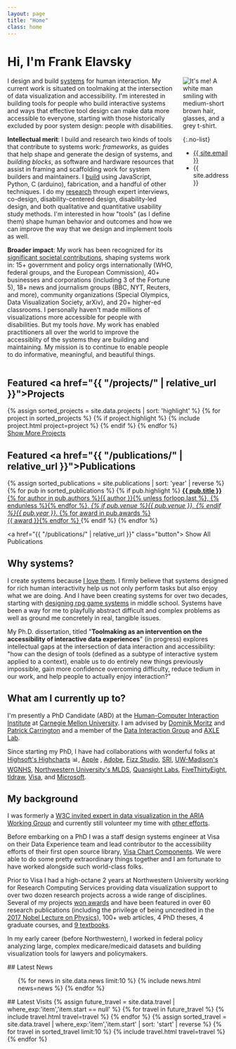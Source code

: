 ```yaml
---
layout: page
title: "Home"
class: home
---
```


# Hi, I'm Frank Elavsky

<div class="columns" markdown="1">

<div class="intro" markdown="1">
I design and build <a href="https://www.frank.computer/projects/">systems</a> for human interaction. My current work is situated on toolmaking at the intersection of data visualization and accessibility. I'm interested in building tools for people who build interactive systems and ways that effective tool design can make data more accessible to everyone, starting with those historically excluded by poor system design: people with disabilities.

<b>Intellectual merit</b>: I build and research two kinds of tools that contribute to systems work: <i>frameworks</i>, as guides that help shape and generate the design of systems, and <i>building blocks</i>, as software and hardware resources that assist in framing and scaffolding work for system builders and maintainers. I <a href="https://www.frank.computer/projects/">build</a> using JavaScript, Python, C (arduino), fabrication, and a handful of other techniques. I do my <a href="https://www.frank.computer/papers/">research</a> through expert interviews, co-design, disability-centered design, disability-led design, and both qualitative and quantitative usability study methods. I'm interested in how "tools" (as I define them) shape human behavior and outcomes and how we can improve the way that we design and implement tools as well.

<b>Broader impact</b>: My work has been recognized for its <a href="https://hcii.cmu.edu/hcii-impacts/chartability">significant societal contributions</a>, shaping systems work in: 15+ government and policy orgs internationally (WHO, federal groups, and the European Commission), 40+ businesses and corporations (including 3 of the Fortune 5), 18+ news and journalism groups (BBC, NYT, Reuters, and more), community organizations (Special Olympics, Data Visualization Society, arXiv), and 20+ higher-ed classrooms. I personally haven't made millions of visualizations more accessible for people with disabilities. But my tools <i>have</i>. My work has enabled practitioners all over the world to improve the accessiblity of the systems <a>they</a> are building and maintaining. My mission is to continue to enable people to do informative, meaningful, and beautiful things.

</div>

<div class="me" markdown="1">
<picture>
  <source srcset='/images/frank.jpg' type='image/jpg' />
  <img
    src='/images/frank.jpg'
    alt="It's me! A white man smiling with medium-short brown hair, glasses, and a grey t-shirt.">
</picture>

{:.no-list}
* <a href="mailto:{{ site.email }}">{{ site.email }}</a>
* {{ site.address }}
</div>

</div>

## Featured <a href="{{ "/projects/" | relative_url }}">Projects</a>

<div class="featured-projects">
  {% assign sorted_projects = site.data.projects | sort: 'highlight' %}
  {% for project in sorted_projects %}
    {% if project.highlight %}
      {% include project.html project=project %}
    {% endif %}
  {% endfor %}
</div>
<a href="{{ "/projects/" | relative_url }}" class="button">
  <i class="fas fa-chevron-circle-right"></i>
  Show More Projects
</a>

## Featured <a href="{{ "/publications/" | relative_url }}">Publications</a>

<div class="featured-publications">
  {% assign sorted_publications = site.publications | sort: 'year' | reverse %}
  {% for pub in sorted_publications %}
    {% if pub.highlight %}
      <a href="{{ pub.html }}" class="publication">
        <strong>{{ pub.title }}</strong>
        <span class="authors">{% for author in pub.authors %}{{ author }}{% unless forloop.last %}, {% endunless %}{% endfor %}</span>.
        <i>{% if pub.venue %}{{ pub.venue }}, {% endif %}{{ pub.year }}</i>.
        {% for award in pub.awards %}<br/><span class="award"><i class="fas fa-{% if award == "Best Paper Award" %}trophy{% else %}award{% endif %}" aria-hidden="true"></i> {{ award }}</span>{% endfor %}
      </a>
    {% endif %}
  {% endfor %}
</div>

<a href="{{ "/publications/" | relative_url }}" class="button">
  <i class="fas fa-chevron-circle-right"></i>
  Show All Publications
</a>

## Why systems?
I create systems because <a href="https://www.frank.computer/blog/2024/11/love-of-systems.html">I love them</a>. I firmly believe that systems designed for rich human interactivity help us not only perform tasks but also enjoy what we are doing. And I have been creating systems for over two decades, starting with <a href="https://www.frank.computer/projects/#Personal:-Braven">designing rpg game systems</a> in middle school. Systems have been a way for me to playfully abstract difficult and complex problems as well as ground me concretely in real, tangible issues.

My Ph.D. dissertation, titled "<b>Toolmaking as an intervention on the accessibility of interactive data experiences</b>" (in progress) explores intellectual gaps at the intersection of data interaction and accessibility: "how can the design of tools (defined as a subtype of interactive system applied to a context), enable us to do entirely new things previously impossible, gain more confidence overcoming difficulty, reduce tedium in our work, and help people to actually enjoy interaction?"

## What am I currently up to?
I'm presently a PhD Candidate (ABD) at the [Human-Computer Interaction Institute](https://hcii.cmu.edu/) at [Carnegie Mellon University](https://www.cmu.edu/). I am advised by [Dominik Moritz](https://www.domoritz.de/) and [Patrick Carrington](https://www.patrickcarrington.com/) and a member of the [Data Interaction Group](https://dig.cmu.edu/) and [AXLE Lab](https://axle-lab.com/).

Since starting my PhD, I have had collaborations with wonderful folks at [Highsoft's Highcharts](https://www.highcharts.com/) 📊, [Apple](https://www.apple.com/) <i class="fab fa-apple" aria-label="apple logo"></i>, [Adobe](https://www.adobe.com/), [Fizz Studio](https://fizz.studio/), [SRI](https://www.sri.com/research/education-learning/), [UW-Madison's WGNHS](https://home.wgnhs.wisc.edu/), [Northwestern University's MLDS](https://www.mccormick.northwestern.edu/machine-learning-data-science/), [Quansight Labs](https://labs.quansight.org/), [FiveThirtyEight](https://fivethirtyeight.com/), [tldraw](https://tldraw.dev/), [Visa](https://design.visa.com/data-visualization/charts/overview/examples/), and [Microsoft](https://www.microsoft.com/).

## My background

<div class="intro" markdown="1">

I was formerly a [W3C invited expert in data visualization in the ARIA Working Group](https://www.w3.org/groups/wg/aria/former-participants/#:~:text=Frank%20Elavsky) and currently still volunteer my time with [other efforts](https://www.frank.computer/cv/#service).

Before embarking on a PhD I was a staff design systems engineer at Visa on their Data Experience team and lead contributor to the accessibility efforts of their first open source library, [Visa Chart Components](https://github.com/visa/visa-chart-components). We were able to do some pretty extraordinary things together and I am fortunate to have worked alongside such world-class folks.

Prior to Visa I had a high-octane 2 years at Northwestern University working for Research Computing Services providing data visualization support to over two dozen research projects across a wide range of disciplines. Several of my projects [won awards](https://www.frank.computer/cv/#awards) and have been featured in over 60 research publications (including the privilege of being uncredited in the [2017 Nobel Lecture on Physics](https://journals.aps.org/rmp/abstract/10.1103/RevModPhys.90.040502)), 100+ web articles, 4 PhD theses, 4 graduate courses, and [9 textbooks](https://www.google.com/search?q=%22Frank+elavsky%22&hl=en&tbm=bks&sxsrf=APq-WBuA3-rFi5BAWgvu7rf_ax78Iee66w:1648824562316&ei=8hBHYsf-Eu-FytMPsZ-B0AI&start=0&sa=N&ved=2ahUKEwjHv9WSjvP2AhXvgnIEHbFPACo4ChDy0wN6BAgBED0&biw=896&bih=931&dpr=2).

In my early career (before Northwestern), I worked in federal policy analyzing large, complex medicare/medicaid datasets and building visualization tools for lawyers and policymakers.

</div>

<div class="news-travel" markdown="1">

<div class="news" markdown="1">
## Latest News

<ul>
{% for news in site.data.news limit:10 %}
  {% include news.html news=news %}
{% endfor %}
</ul>

</div>

<div class="travel" markdown="1">
## Latest Visits

<table>
<tbody>
{% assign future_travel = site.data.travel | where_exp:'item','item.start == null' %}
{% for travel in future_travel %}
  {% include travel.html travel=travel %}
{% endfor %}
{% assign sorted_travel = site.data.travel | where_exp:'item','item.start' | sort: 'start' | reverse %}
{% for travel in sorted_travel limit:10 %}
  {% include travel.html travel=travel %}
{% endfor %}
</tbody>
</table>

</div>

</div>
